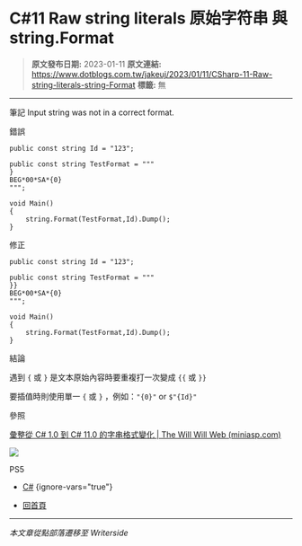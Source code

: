 # C#11 Raw string literals 原始字符串 與 string.Format

> **原文發布日期:** 2023-01-11
> **原文連結:** https://www.dotblogs.com.tw/jakeuj/2023/01/11/CSharp-11-Raw-string-literals-string-Format
> **標籤:** 無

---

筆記 Input string was not in a correct format.

錯誤

```
public const string Id = "123";

public const string TestFormat = """
}
BEG*00*SA*{0}
""";

void Main()
{
	string.Format(TestFormat,Id).Dump();
}
```

修正

```
public const string Id = "123";

public const string TestFormat = """
}}
BEG*00*SA*{0}
""";

void Main()
{
	string.Format(TestFormat,Id).Dump();
}
```

結論

遇到 `{` 或 `}` 是文本原始內容時要重複打一次變成 `{{` 或 `}}`

要插值時則使用單一 `{` 或 `}` ，例如：`"{0}"` or `$"{Id}"`

參照

[彙整從 C# 1.0 到 C# 11.0 的字串格式變化 | The Will Will Web (miniasp.com)](https://blog.miniasp.com/post/2023/01/10/CSharp-String-Literals-Syntax-Collection)

![](https://card.psnprofiles.com/1/jakeuj.png)

PS5

* [C#](/jakeuj/Tags?qq=C%23)
{ignore-vars="true"}

* [回首頁](/jakeuj)

---

*本文章從點部落遷移至 Writerside*
